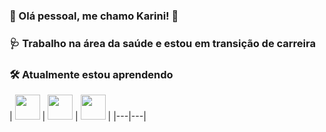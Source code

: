 ### 🦋 Olá pessoal, me chamo Karini! 🦋
### 🩺 Trabalho na área da saúde e estou em transição de carreira
### 🛠️ Atualmente estou aprendendo

| <img loading="lazy" src="https://cdn.jsdelivr.net/gh/devicons/devicon@latest/icons/javascript/javascript-original.svg" width="40" height="40"> | <img loading="lazy" src="https://cdn.jsdelivr.net/gh/devicons/devicon@latest/icons/html5/html5-plain-wordmark.svg" width="40" height="40"> | <img loading="lazy" src="http://www.w3.org/2000/svg" width="40" height="40"> | 
|---|---|






      
<!--
**Karini90/Karini90** is a ✨ _special_ ✨ repository because its `README.md` (this file) appears on your GitHub profile.

Here are some ideas to get you started:

- 🔭 I’m currently working on ...
- 🌱 I’m currently learning ...
- 👯 I’m looking to collaborate on ...
- 🤔 I’m looking for help with ...
- 💬 Ask me about ...
- 📫 How to reach me: ...
- 😄 Pronouns: ...
- ⚡ Fun fact: ...
-->

